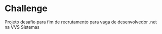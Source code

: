 # Challenge
Projeto desafio para fim de recrutamento para vaga de desenvolvedor .net na VVS Sistemas
